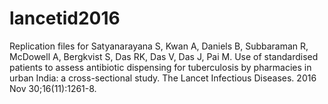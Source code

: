 # lancetid2016

Replication files for Satyanarayana S, Kwan A, Daniels B, Subbaraman R, McDowell A, Bergkvist S, Das RK, Das V, Das J, Pai M. Use of standardised patients to assess antibiotic dispensing for tuberculosis by pharmacies in urban India: a cross-sectional study. The Lancet Infectious Diseases. 2016 Nov 30;16(11):1261-8.
